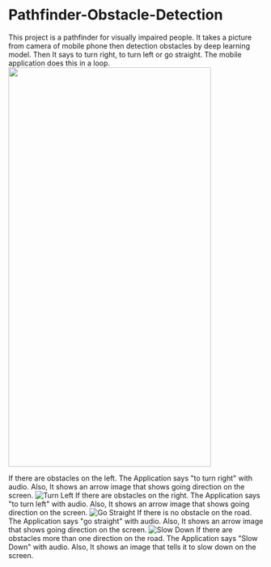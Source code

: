 # Pathfinder-Obstacle-Detection
This project is a pathfinder for visually impaired people. It takes a picture from camera of mobile phone then detection obstacles by deep learning model. Then It says to turn right, to turn left or go straight. The mobile application does this in a loop. 
<img src="https://github.com/mehmetolg/Pathfinder-Obstacle-Detection/blob/master/4.jpeg" width="400" height="790">


If there are obstacles on the left. The Application says "to turn right" with audio. Also, It shows an arrow image that shows going direction on the screen.
![Turn Left](https://github.com/mehmetolg/Pathfinder-Obstacle-Detection/blob/master/2.jpeg)
If there are obstacles on the right. The Application says "to turn left" with audio. Also, It shows an arrow image that shows going direction on the screen.
![Go Straight](https://github.com/mehmetolg/Pathfinder-Obstacle-Detection/blob/master/1.jpeg)
If there is no obstacle on the road. The Application says "go straight" with audio. Also, It shows an arrow image that shows going direction on the screen.
![Slow Down](https://github.com/mehmetolg/Pathfinder-Obstacle-Detection/blob/master/3.jpeg)
If there are obstacles more than one direction on the road. The Application says "Slow Down" with audio. Also, It shows an image that tells it to slow down on the screen.

